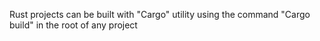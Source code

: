 Rust projects can be built with "Cargo" utility using the command "Cargo build" in the root of any project
